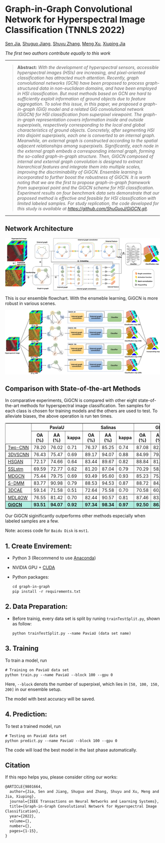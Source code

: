# Graph-in-Graph Convolutional Network for Hyperspectral Image Classification (TNNLS 2022)
<!-- [![winner](https://img.shields.io/badge/Winner-NTIRE_2022_Challenge_on_Spectral_Reconstruction_from_RGB-179bd3)](https://codalab.lisn.upsaclay.fr/competitions/721#learn_the_details)
[![arXiv](https://img.shields.io/badge/arxiv-paper-179bd3)](https://arxiv.org/abs/2204.07908)
[![zhihu](https://img.shields.io/badge/zhihu-知乎中文解读-179bd3)](https://zhuanlan.zhihu.com/p/501101943)
[![mst](https://img.shields.io/badge/CVPR-MST-179bd3)](https://github.com/caiyuanhao1998/MST)
![visitors](https://visitor-badge.glitch.me/badge?page_id=caiyuanhao1998/MST-plus-plus) -->

[Sen Jia](https://scholar.google.com.hk/citations?hl=zh-CN&user=UxbDMKoAAAAJ), [Shuguo Jiang](https://scholar.google.com.hk/citations?hl=zh-CN&user=B1YTGUgAAAAJ), [Shuyu Zhang](https://scholar.google.com.hk/citations?hl=zh-CN&user=O48TQQ4AAAAJ), [Meng Xu](https://scholar.google.com.hk/citations?hl=zh-CN&user=Hw1TFzQAAAAJ), [Xiuping Jia]()

*The first two authors contribute equally to this work*

<!-- #### News
- **2022.04.17 :** Our paper has been accepted by CVPRW 2022, code and models have been released. :rocket: 
- **2022.04.02 :** We win the **First** place of NTIRE 2022 Challenge on Spectral Reconstruction from RGB. :trophy: 

|             480 nm              |              520 nm              |              580 nm              |              660 nm              |
| :-----------------------------: | :------------------------------: | :------------------------------: | :------------------------------: |
| <img src="./figure/ARAD_1K_0912_channel9.gif"  height=170 width=170> | <img src="./figure/ARAD_1K_0912_channel13.gif" width=170 height=170> | <img src="./figure/ARAD_1K_0912_channel19.gif" width=170 height=170> |  <img src="./figure/ARAD_1K_0912_channel27.gif" width=170 height=170> | -->



<hr />

> **Abstract:** *With the development of hyperspectral sensors, accessible hyperspectral images (HSIs) are increasing, and pixel-oriented classification has attracted much attention. Recently, graph convolutional networks (GCN) have been proposed to process graph-structured data in non-euclidean domains, and have been employed in HSI classification. But most methods based on GCN are hard to sufficiently exploit information of ground objects due to feature aggregation. To solve this issue, in this paper, we proposed a graph-in-graph (GiG) model and a related GiG convolutional network (GiGCN) for HSI classification from superpixel viewpoint. The graph-in-graph representation covers information inside and outside superpixels, respectively corresponding to the local and global characteristics of ground objects. Concretely, after segmenting HSI into disjoint superpixels, each one is converted to an internal graph. Meanwhile, an external graph is constructed according to the spatial adjacent relationships among superpixels. Significantly, each node in the external graph embeds a corresponding internal graph, forming the so-called graph-in-graph structure. Then, GiGCN composed of internal and external graph convolution is designed to extract hierarchical features and integrate them into multiple scales, improving the discriminability of GiGCN. Ensemble learning is incorporated to further boost the robustness of GiGCN. It is worth noting that we are the first to propose graph-in-graph framework from superpixel point and the GiGCN scheme for HSI classification. Experiment results on four benchmark data sets demonstrate that our proposed method is effective and feasible for HSI classification with limited labeled samples. For study replication, the code developed for this study is available at https://github.com/ShuGuoJ/GiGCN.git.* 
<hr />



## Network Architecture
<!-- ![Illustration of GiGCN](figure/GiGCN.png) -->
<div aligh=center witdh="200"><img src="figure/GiGCN.png"></div>

This is our ensemble flowchart. With the ensmeble learning, GiGCN is more robust in various scenes.

<!-- ![Illustration of ensemble learning](figure/ensemble.png) -->
<img src="figure/ensemble.png" aligh=center witdh="50px">

## Comparison with State-of-the-art Methods
<!-- This repo is a baseline and toolbox containing 11 image restoration algorithms for Spectral Reconstruction. -->

<!-- We are going to enlarge our model zoo in the future. -->
In comparative experiments, GiGCN is compared with other eight state-of-the-art methods for hyperspectral image classification. Ten samples for each class is chosen for training models and the others are used to test. To alleviate biases, the above operation is run ten times.


<!-- <details close>
<summary><b>Supported algorithms:</b></summary>

* [x] [MST++](https://arxiv.org/abs/2111.07910) (CVPRW 2022)
* [x] [MST](https://arxiv.org/abs/2111.07910) (CVPR 2022)
* [x] [HDNet](https://arxiv.org/abs/2203.02149) (CVPR 2022)
* [x] [Restormer](https://arxiv.org/abs/2111.09881) (CVPR 2022)
* [x] [MPRNet](https://arxiv.org/abs/2102.02808) (CVPR 2021)
* [x] [HINet](https://arxiv.org/abs/2105.06086) (CVPRW 2021)
* [x] [MIRNet](https://arxiv.org/abs/2003.06792) (ECCV 2020)
* [x] [AWAN](https://arxiv.org/abs/2005.09305) (CVPRW 2020)
* [x] [HRNet](https://arxiv.org/abs/2005.04703) (CVPRW 2020)
* [x] [HSCNN+](https://openaccess.thecvf.com/content_cvpr_2018_workshops/w13/html/Shi_HSCNN_Advanced_CNN-Based_CVPR_2018_paper.html) (CVPRW 2018)
* [x] [EDSR](https://arxiv.org/abs/1707.02921) (CVPRW 2017)

</details> -->

<!-- ![comparison_fig](/figure/compare_fig.png) -->

<!-- ### Results on Pavia University (PaviaU) data set - Validation
|  Method   | OA (%) | AA (%) |    kappa    |    time    |
| :-------: | :--------: | :-------: | :--------: | :--------: |
|  [Two-CNN](https://openaccess.thecvf.com/content_cvpr_2018_workshops/w13/html/Shi_HSCNN_Advanced_CNN-Based_CVPR_2018_paper.html)   |    78.20    |  76.02   |   0.71   |   0.0588   |
|   [3DVSCNN](https://arxiv.org/abs/2005.04703)   |   76.43    |  75.47   |   0.69   |   0.0550   |
|   [HSGAN](https://arxiv.org/abs/1707.02921)    |    72.17    |  74.66   |   0.64   |   0.0437   |
|   [SSLstm](https://arxiv.org/abs/2005.09305)    |    69.59    |  72.77   |   0.62   |   0.0367   |
|   [MDGCN](https://arxiv.org/abs/2203.02149)   |    75.44    |  79.75   |   0.69   |   0.0317   |
|   [S-DMM](https://arxiv.org/abs/2105.06086)   |    83.77    |   90.98   |   0.79   |   0.0303   |
|  [3DCAE](https://arxiv.org/abs/2003.06792)   |    59.14    |   71.58   |   0.51   |   0.0274   |
| [MDL4OW](https://arxiv.org/abs/2111.09881) |   76.55    |   81.42   |   0.70   |   0.0274   |
|  [**GiGCN**](https://arxiv.org/abs/2102.02808)   |    93.51    |  94.07   |   0.92   |   0.0270   |

### Results on Salinas data set - Validation
|  Method   | OA (%) | AA (%) |    kappa    |    time    |
| :-------: | :--------: | :-------: | :--------: | :--------: |
|  [Two-CNN](https://openaccess.thecvf.com/content_cvpr_2018_workshops/w13/html/Shi_HSCNN_Advanced_CNN-Based_CVPR_2018_paper.html)   |    76.37    |  85.25   |   0.74   |   0.0588   |
|   [3DVSCNN](https://arxiv.org/abs/2005.04703)   |   89.17    |  94.07   |   0.88   |   0.0550   |
|   [HSGAN](https://arxiv.org/abs/1707.02921)    |    83.44    |  89.67   |   0.82   |   0.0437   |
|   [SSLstm](https://arxiv.org/abs/2005.09305)    |    81.20    |  87.04   |   0.79   |   0.0367   |
|   [MDGCN](https://arxiv.org/abs/2203.02149)   |    93.49    |  95.60   |   0.93   |   0.0317   |
|   [S-DMM](https://arxiv.org/abs/2105.06086)   |    88.53    |   94.53   |   0.87   |   0.0303   |
|  [3DCAE](https://arxiv.org/abs/2003.06792)   |    72.64    |   75.58   |   0.70   |   0.0274   |
| [MDL4OW](https://arxiv.org/abs/2111.09881) |   82.44    |   90.57   |   0.81   |   0.0274   |
|  [**GiGCN**](https://arxiv.org/abs/2102.02808)   |    97.34    |  98.34   |   0.97   |   0.0270   |

### Results on Yellow Riever Estuary (YRE) data set - Validation
|  Method   | OA (%) | AA (%) |    kappa    |    time    |
| :-------: | :--------: | :-------: | :--------: | :--------: |
|  [Two-CNN](https://openaccess.thecvf.com/content_cvpr_2018_workshops/w13/html/Shi_HSCNN_Advanced_CNN-Based_CVPR_2018_paper.html)   |    87.08    |  82.37   |   0.85   |   0.0588   |
|   [3DVSCNN](https://arxiv.org/abs/2005.04703)   |   84.99    |  79.02   |   0.83   |   0.0550   |
|   [HSGAN](https://arxiv.org/abs/1707.02921)    |    88.84    |  81.50   |   0.87   |   0.0437   |
|   [SSLstm](https://arxiv.org/abs/2005.09305)    |    70.29    |  58.55   |   0.66   |   0.0367   |
|   [MDGCN](https://arxiv.org/abs/2203.02149)   |    85.23    |  75.60   |   0.83   |   0.0317   |
|   [S-DMM](https://arxiv.org/abs/2105.06086)   |    88.72    |   84.20   |   0.87   |   0.0303   |
|  [3DCAE](https://arxiv.org/abs/2003.06792)   |    70.58    |   60.98   |   0.66   |   0.0274   |
| [MDL4OW](https://arxiv.org/abs/2111.09881) |   87.46    |   83.41   |   0.86   |   0.0274   |
|  [**GiGCN**](https://arxiv.org/abs/2102.02808)   |    92.50    |  86.52   |   0.91   |   0.0270   |

### Results on Yan Cheng (YC) data set - Validation
|  Method   | OA (%) | AA (%) |    kappa    |    time    |
| :-------: | :--------: | :-------: | :--------: | :--------: |
|  [Two-CNN](https://openaccess.thecvf.com/content_cvpr_2018_workshops/w13/html/Shi_HSCNN_Advanced_CNN-Based_CVPR_2018_paper.html)   |    85.20    |  81.18   |   0.82   |   0.0588   |
|   [3DVSCNN](https://arxiv.org/abs/2005.04703)   |   77.33    |  75.14   |   0.73   |   0.0550   |
|   [HSGAN](https://arxiv.org/abs/1707.02921)    |    92.74    |  88.46   |   0.91   |   0.0437   |
|   [SSLstm](https://arxiv.org/abs/2005.09305)    |    89.01    |  78.20   |   0.87   |   0.0367   |
|   [MDGCN](https://arxiv.org/abs/2203.02149)   |    92.28    |  88.09   |   0.91   |   0.0317   |
|   [S-DMM](https://arxiv.org/abs/2105.06086)   |    81.17    |   82.85   |   0.78   |   0.0303   |
|  [3DCAE](https://arxiv.org/abs/2003.06792)   |    70.65    |   81.47   |   0.68   |   0.0274   |
| [MDL4OW](https://arxiv.org/abs/2111.09881) |   93.65    |   94.98   |   0.92   |   0.0274   |
|  [**GiGCN**](https://arxiv.org/abs/2102.02808)   |    97.51    |  95.88   |   0.97   |   0.0270   | -->


<style>
th.head {border-style:none;}
</style>
<table border="1" width="98%">
<tr>
	<th rowspan="2" class="head"></th>
	<th colspan="3" align="center">PaviaU</th>
	<th colspan="3" align="center">Salinas</th>
  <th colspan="3" align="center">GF5</th>
  <th colspan="3" align="center">YC</th>
</tr>
<tr>
	<th>OA (%)</th>
  <th>AA (%)</th>
  <th>kappa</th>
  <th>OA (%)</th>
  <th>AA (%)</th>
  <th>kappa</th>
  <th>OA (%)</th>
  <th>AA (%)</th>
  <th>kappa</th>
  <th>OA (%)</th>
  <th>AA (%)</th>
  <th>kappa</th>
</tr>
<tr>
	<td><a href="https://github.com/ShuGuoJ/TwoCnn.git">Two-CNN</a></td>
	<td>78.20</td>
  <td>76.02</td>
  <td>0.71</td>
  <td>76.37</td>
  <td>85.25</td>
  <td>0.74</td>
  <td>87.08</td>
  <td>82.37</td>
  <td>0.85</td>
  <td>85.20</td>
  <td>81.18</td>
  <td>0.82</td>
</tr>
<tr>
	<td><a href="https://github.com/ShuGuoJ/3DVSCNN.git">3DVSCNN</a></td>
	<td>76.43</td>
  <td>75.47</td>
  <td>0.69</td>
  <td>89.17</td>
  <td>94.07</td>
  <td>0.88</td>
  <td>84.99</td>
  <td>79.02</td>
  <td>0.83</td>
  <td>77.33</td>
  <td>75.14</td>
  <td>0.73</td>
</tr>
<tr>
	<td><a href="">HSGAN</a></td>
	<td>72.17</td>
  <td>74.66</td>
  <td>0.64</td>
  <td>83.44</td>
  <td>89.67</td>
  <td>0.82</td>
  <td>88.84</td>
  <td>81.50</td>
  <td>0.87</td>
  <td>92.74</td>
  <td>88.46</td>
  <td>0.91</td>
</tr>
<tr>
	<td><a href="https://github.com/ShuGuoJ/SSLstm.git">SSLstm</a></td>
	<td>69.59</td>
  <td>72.77</td>
  <td>0.62</td>
  <td>81.20</td>
  <td>87.04</td>
  <td>0.79</td>
  <td>70.29</td>
  <td>58.55</td>
  <td>0.66</td>
  <td>89.01</td>
  <td>78.20</td>
  <td>0.87</td>
</tr>
<tr>
	<td><a href="">MDGCN</a></td>
	<td>75.44</td>
  <td>79.75</td>
  <td>0.69</td>
  <td>93.49</td>
  <td>95.60</td>
  <td>0.93</td>
  <td>85.23</td>
  <td>75.60</td>
  <td>0.83</td>
  <td>92.28</td>
  <td>88.09</td>
  <td>0.91</td>
</tr>
<tr>
	<td><a href="https://github.com/ShuGuoJ/S-DMM.git">S-DMM</a></td>
	<td>83.77</td>
  <td>90.98</td>
  <td>0.79</td>
  <td>88.53</td>
  <td>94.53</td>
  <td>0.87</td>
  <td>88.72</td>
  <td>84.20</td>
  <td>0.87</td>
  <td>81.17</td>
  <td>82.85</td>
  <td>0.78</td>
</tr>
<tr>
	<td><a href="https://github.com/ShuGuoJ/3DCAE-hyperspectral-classification.git">3DCAE</a></td>
	<td>59.14</td>
  <td>71.58</td>
  <td>0.51</td>
  <td>72.64</td>
  <td>75.58</td>
  <td>0.70</td>
  <td>70.58</td>
  <td>60.98</td>
  <td>0.66</td>
  <td>70.65</td>
  <td>81.47</td>
  <td>0.68</td>
</tr>
<tr>
	<td><a href="https://github.com/ShuGuoJ/MDL4OW.git">MDL4OW</a></td>
	<td>76.55</td>
  <td>81.42</td>
  <td>0.70</td>
  <td>82.44</td>
  <td>90.57</td>
  <td>0.81</td>
  <td>87.46</td>
  <td>83.41</td>
  <td>0.86</td>
  <td>93.65</td>
  <td>94.98</td>
  <td>0.92</td>
</tr>
<tr bgcolor=#AFEEE>
	<td><b><a href="https://github.com/ShuGuoJ/GiGCN.git">GiGCN</a></b></td>
	<td><b>93.51</b></td>
  <td><b>94.07</b></td>
  <td><b>0.92</b></td>
  <td><b>97.34</b></td>
  <td><b>98.34</b></td>
  <td><b>0.97</b></td>
  <td><b>92.50</b></td>
  <td><b>86.52</b></td>
  <td><b>0.91</b></td>
  <td><b>97.51</b></td>
  <td><b>95.88</b></td>
  <td>0.97</b></td>
</tr>
</table>

Our GiGCN siginificantly outperforms other methods especially when labeled samples are a few.

Note: access code for `Baidu Disk` is `mst1`.

## 1. Create Envirement:

- Python 3 (Recommend to use [Anaconda](https://www.anaconda.com/download/#linux))

- NVIDIA GPU + [CUDA](https://developer.nvidia.com/cuda-downloads)

- Python packages:

  ```shell
  cd graph-in-graph
  pip install -r requirements.txt
  ```

## 2. Data Preparation:

- Before trainig, every data set is split by runing `trainTestSplit.py`, shown as follow:

  ```shell
  python trainTestSplit.py --name PaviaU (data set name)
  ```

## 3. Training

To train a model, run

```shell
# Training on PaviaU data set
python train.py --name PaviaU --block 100 --gpu 0
```
Here, `--block` denots the number of superpixel, which lies in `[50, 100, 150, 200]` in our ensemble setup.

The model with best accuracy will be saved.

## 4. Prediction:

To test a trained model, run 

```shell
# Testing on PaviaU data set
python predict.py --name PaviaU --block 100 --gpu 0
```
The code will load the best model in the last phase automatically.


## Citation
If this repo helps you, please consider citing our works:


```
@ARTICLE{9801664,
  author={Jia, Sen and Jiang, Shuguo and Zhang, Shuyu and Xu, Meng and Jia, Xiuping},
  journal={IEEE Transactions on Neural Networks and Learning Systems}, 
  title={Graph-in-Graph Convolutional Network for Hyperspectral Image Classification}, 
  year={2022},
  volume={},
  number={},
  pages={1-15},
}
```

